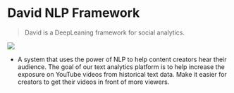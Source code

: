 # David NLP Framework 

> David is a DeepLeaning framework for social analytics.

![](https://fromdirectorstevenspielberg.com/wp-content/uploads/2017/07/15.jpg?raw=true)

* A system that uses the power of NLP to help content creators hear their audience.
The goal of our text analytics platform is to help increase the exposure on YouTube videos from historical text data. 
Make it easier for creators to get their videos in front of more viewers.
